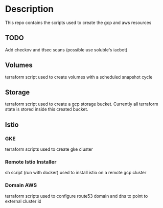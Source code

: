 # Description
This repo contains the scripts used to create the gcp and aws resources

## TODO
Add checkov and tfsec scans (possible use soluble's iacbot)

## Volumes
terraform script used to create volumes with a scheduled snapshot cycle

## Storage
terraform script used to create a gcp storage bucket. Currently all terraform state is stored inside this created bucket.

## Istio
### GKE
terraform scripts used to create gke cluster

### Remote Istio Installer
sh script (run with docker) used to install istio on a remote gcp cluster

### Domain AWS
terraform scripts used to configure route53 domain and dns to point to external cluster id

